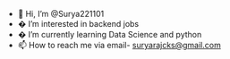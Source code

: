 - 👋 Hi, I’m @Surya221101
- � I’m interested in backend jobs 
- � I’m currently learning Data Science and python
- 📫 How to reach me via email- suryarajcks@gmail.com

<!---
Surya221101/Surya221101 is a ✨ special ✨ repository because its `README.md` (this file) appears on your GitHub profile.
You can click the Preview link to take a look at your changes.
--->
